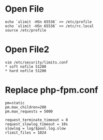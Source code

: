 # Open File
```
echo `ulimit -HSn 65536` >> /etc/profile
echo `ulimit -HSn 65536` >> /etc/rc.local
source /etc/profile 
```
# Open File2
```
vim /etc/security/limits.conf
* soft nofile 51200
* hard nofile 51200
```
# Replace php-fpm.conf
```
pm=static
pm.max_children=200
pm.max_requests = 5000

request_terminate_timeout = 0
request_slowlog_timeout = 10s
slowlog = log/$pool.log.slow
rlimit_files = 1024

```



